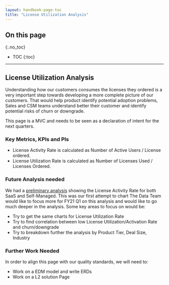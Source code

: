 ```yaml
---
layout: handbook-page-toc
title: "License Utilization Analysis"
---
```


## On this page
{:.no_toc}

- TOC
{:toc}

---

## License Utilization Analysis

Understanding how our customers consumes the licenses they ordered is a very important step towards developing a more complete picture of our customers. That would help product identify potential adoption problems, Sales and CSM teams understand better their customer and identify potential risks of churn or downgrade.

This page is a MVC and needs to be seen as a declaration of intent for the next quarters.

### Key Metrics, KPIs and PIs

- License Activity Rate is calculated as Number of Active Users / License ordered. 
- License Utilization Rate is calculated as Number of Licenses Used / Licenses Ordered. 

### Future Analysis needed

We had a [preliminary analysis](https://app.periscopedata.com/app/gitlab/771580/WIP:-Product-Adoption-Dashboard) showing the License Activity Rate for both SaaS and Self-Managed. This was our first attempt to chart
The Data Team would like to focus more for FY21 Q1 on this analysis and would like to go much deeper in the analysis. Some key areas to focus on would be:

- Try to get the same charts for License Utilization Rate
- Try to find correlation between low License Utilization/Activation Rate and churn/downgrade
- Try to breakdown further the analysis by Product Tier, Deal Size, Industry

### Further Work Needed

In order to align this page with our quality standards, we will need to:
- Work on a EDM model and write ERDs
- Work on a L2 solution Page
